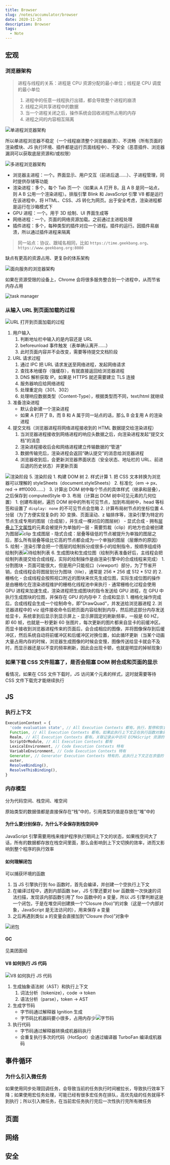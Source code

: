 ```yaml
---
title: Browser
slug: /notes/accumulator/browser
date: 2020-11-25
description: Browser
tags:
  - Note
---
```


## 宏观

### 浏览器架构

> 进程与线程的关系：进程是 CPU 资源分配的最小单位；线程是 CPU 调度的最小单位
>
> 1. 进程中的任意一线程执行出错，都会导致整个进程的崩溃
> 2. 线程之间共享进程中的数据
> 3. 当一个进程关闭之后，操作系统会回收进程所占用的内存
> 4. 进程之间的内容相互隔离

![单进程浏览器架构](./images/single-process-browser.png)

所以单进程浏览器不稳定（一个线程崩溃整个浏览器崩溃）、不流畅（所有页面的渲染模块、JS 执行环境、插件都是运行页面线程中）、不安全（恶意插件、浏览器漏洞可以获取底层资源和/或权限）

![多进程浏览器架构](./images/multi-process-browser.png)

- 浏览器主进程：一个。界面显示、用户交互（前进后退……）、子进程管理，同时提供存储等功能
- 渲染进程：多个，每个 Tab 页一个（如果从 A 打开 B，且 A B 是同一站点，则 A B 公用一个渲染进程）。排版引擎 Blink 和 JavaScript 引擎 V8 都是运行在该进程中，将 HTML、CSS、JS 转化为网页。出于安全考虑，渲染进程都是运行在沙箱模式下
- GPU 进程：一个。用于 3D 绘制、UI 界面生成等
- 网络进程：一个。页面的网络资源加载。之前通过主进程处理
- 插件进程：多个，每种类型的插件对应一个进程。插件的运行。因插件易崩溃，所以通过插件进程来隔离

> 同一站点：协议、跟域名相同，比如 `https://time.geekbang.org`、`https://www.geekbang.org:8080`

缺点有更高的资源占用、更复杂的体系架构

![面向服务的浏览器架构](./images/oos-browser.png)

如果在资源受限的设备上，Chrome 会将很多服务整合到一个进程中，从而节省内存占用

![task manager](./images/oos-browser-task-manager.png)

### 从输入 URL 到页面加载的过程

![URL 打开到页面加载的过程](./images/url-open-page.png)

1. 用户输入
    1. 判断地址栏中输入的是内容还是 URL
    2. beforeunload 事件触发（表单确认离开……）
    3. 此时页面内容并不会改变，需要等待提交文档阶段
2. URL 请求过程
    1. 通过 IPC 把 URL 请求发送至网络进程，发起网络请求
    2. 查找本地缓存（强缓存），有就直接返回给浏览器进程
    3. DNS 解析获取 IP。如果是 HTTPS 就还需要建立 TLS 连接
    4. 服务器响应给网络进程
    5. 处理重定向（301、302）
    6. 处理响应数据类型（Content-Type），根据类型而不同，text/html 就继续
3. 准备渲染进程
    - 默认会新建一个渲染进程
    - 如果 A 打开了 B，而 B 和 A 属于同一站点的话，那么 B 会复用 A 的渲染进程
4. 提交文档（浏览器进程将网络进程接收到的 HTML 数据提交给渲染进程）
    1. 当浏览器进程接收到网络进程的响应头数据之后，向渲染进程发起“提交文档”的消息
    2. 渲染进程接收后会和网络进程建立传输数据的“管道”
    3. 数据传输完后，渲染进程会返回“确认提交”的消息给浏览器进程
    4. 浏览器收到后，会更新浏览器界面状态（安全状态、地址栏的 URL、前进后退的历史状态）并更新页面

![渲染阶段](./images/render-page.png)
5. 渲染阶段
    1. 构建 DOM 树
    2. 样式计算
        1. 把 CSS 文本转换为浏览器可以理解的 styleSheets（document.styleSheets）
        2. 标准化（em -> px、red -> #ff0000……）
        3. 计算出 DOM 树中每个节点的具体样式（继承和层叠），之后保存到 computedStyle 中
    3. 布局（计算出 DOM 树中可见元素的几何位置）
        1. 创建布局树，遍历 DOM 树中的所有可见节点，加到布局树中，head 等标签和设置了 `display: none` 的不可见节点会忽略
        2. 计算布局树节点的坐标位置
    4. 分层（为了方便实现复杂的 3D 变换、页面滚动、z 轴排序等，渲染引擎为特定的节点生成专用的图层（合成层），并生成一棵对应的图层树）
        - 显式合成
            - 拥有[层叠上下文属性](https://developer.mozilla.org/zh-CN/docs/Web/Guide/CSS/Understanding_z_index/The_stacking_context)的元素会被提升为单独的一层
            - 需要剪裁（clip）的地方也会被创建为图层![clip 生成图层](./images/layer-img.png)
        - 隐式合成：层叠等级低的节点被提升为单独的图层之后，那么所有层叠等级比它高的节点都会成为一个单独的图层（层爆炸的原因）
    5. 绘制
        - 渲染引擎会把一个图层的绘制拆分成很多小的绘制指令，按顺序组成待绘制列表![待绘制列表](./images/paint-commands.png)
    6. 生成图块和生成位图（绘制列表准备好后，主线程会把绘制列表提交给合成线程，实际的绘制操作是由渲染引擎中的合成线程来完成）
        1. 分割图块
            - 页面可能很大，但是用户只能视口（viewport）部分，为了节省开销，合成线程会将图层划分为图块（tile），通常是 256 \* 256 或 512 \* 512 的
        2. 栅格化
            - 合成线程会按照视口附近的图块来优先生成位图，实际生成位图的操作是由栅格化在渲染进程维护的栅格化线程池中来执行
            - 通常栅格化过程会使用 GPU 进程来加速生成，渲染进程把生成图块的指令发送给 GPU 进程，在 GPU 中执行生成图块的位图，并保存在 GPU 的内存中
    7. 合成和显示
        1. 栅格化操作完成后，合成线程会生成一个绘制命令，即"DrawQuad"，并发送给浏览器进程
        2. 浏览器进程中的 viz 组件接收命令后把页面内容绘制到内存，然后把这部分内存发送给显卡，系统拿到后显示到显示屏上
            - 显示屏固定的刷新频率，一般是 60 HZ，即 60 帧，也就是一秒更新 60 张图片，每次更新的图片都来自显卡的前缓冲区。而显卡接收到浏览器进程传来的页面后，会合成相应的图像，并将图像保存到后缓冲区，然后系统自动将前缓冲区和后缓冲区对换位置，如此循环更新（当某个动画大量占用内存的时候，浏览器生成图像的时候会变慢，图像传送给显卡就会不及时，而显示器还是以不变的频率刷新，因此会出现卡顿，也就是明显的掉帧现象）

### 如果下载 CSS 文件阻塞了，是否会阻塞 DOM 树合成和页面的显示

看情况，如果在 CSS 文件下载时，JS 访问某个元素的样式，这时就需要等待 CSS 文件下载完才能继续执行

## JS

### 执行上下文

```js
ExecutionContext = {
  'code evaluation state', // All Execution Contexts 都有。执行，暂停和恢复与此执行上下文关联的代码的评估所需的任何状态
  Function, // All Execution Contexts 都有。如果此执行上下文正在执行函数对象的代码，则此组件的值就是该函数对象。如果上下文正在执行脚本或模块的代码，则该值为 null
  Realm, // All Execution Contexts 都有。关联记录从中访问 ECMAScript 资源的领域记录
  ScriptOrModule, // All Execution Contexts 都有
  LexicalEnvironment, // Code Execution Contexts 特有
  VariableEnvironment, // Code Execution Contexts 特有
  Generator, // Generator Execution Contexts 特有的，此执行上下文正在求值的 GeneratorObject
  outer,
  ResolveBinding(),
  ResolveThisBinding(),
}
```

### 内存模型

分为代码空间、栈空间、堆空间

原始类型的数据值都是直接保存在“栈”中的，引用类型的值是存放在“堆”中的

#### 为什么要分别保存，为什么不全保存到栈空间中

JavaScript 引擎需要用栈来维护程序执行期间上下文的状态，如果栈空间大了话，所有的数据都存放在栈空间里面，那么会影响到上下文切换的效率，进而又影响到整个程序的执行效率

#### 如何理解闭包

可以捕获环境的函数

1. 当 JS 引擎执行到 foo 函数时，首先会编译，并创建一个空执行上下文
2. 在编译过程中，遇到内部函数 bar，JS 引擎还要对 bar 函数做一次快速的词法扫描，发现该内部函数引用了 foo 函数中的 a 变量，所以 JS 引擎判断这是一个闭包，于是在堆空间创建换一个“Closure (foo)”的对象（这是一个内部对象，JavaScript 是无法访问的），用来保存 a 变量
3. 之后再遇到类似 a 的变量会直接加到“Closure (foo)”对象中

![闭包](./images/closure.png)

#### GC

见美团面经

#### V8 如何执行 JS 代码

![V8 如何执行 JS 代码](./images/jscode-on-v8.png)

1. 生成抽象语法树（AST）和执行上下文
    1. 词法分析（tokenize），code -> token
    2. 语法分析（parse），token -> AST
2. 生成字节码
    - 字节码通过解释器 Ignition 生成
    - 字节码比机器码要小很多，占用内存少![字节码](./images/bytecode.png)
3. 执行代码
    - 字节码通过解释器转换成机器码执行
    - 会重复执行多次的代码（HotSpot）会通过编译器 TurboFan 编译成机器码

## 事件循环

### 为什么引入微任务

如果使用同步处理回调任务，会导致当前的任务执行时间被拉长，导致执行效率下降；如果使用宏任务处理，可能已经有很多宏任务在排队，高优先级的任务就得不到执行；所以引入微任务，在当前宏任务执行完后一次性执行完所有微任务

## 页面

## 网络

## 安全
